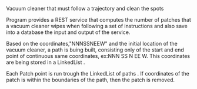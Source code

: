 Vacuum cleaner that must follow a trajectory and clean the spots

Program provides a REST service that computes the number of patches that a vacuum cleaner wipes when following a set of instructions and also save into a database the input and output of the service.

Based on the coordinates,"NNNSSNEEW" and the initial location of the vacuum cleaner, a path is buing built, consisting only of the start and end point of continuous same coordinates, ex:NNN SS N EE W. This coordinates are being stored in a LinkedList .

Each Patch point is run trough the LinkedList of paths . If coordinates of the patch is within the boundaries of the path, then the patch is removed.
